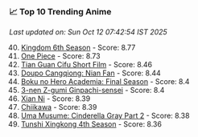 ### 📈 Top 10 Trending Anime

*Last updated on: Sun Oct 12 07:42:54 IST 2025*

40. [Kingdom 6th Season](https://myanimelist.net/anime/61517) - Score: 8.77
54. [One Piece](https://myanimelist.net/anime/21) - Score: 8.73
172. [Tian Guan Cifu Short Film](https://myanimelist.net/anime/60988) - Score: 8.46
185. [Doupo Cangqiong: Nian Fan](https://myanimelist.net/anime/51039) - Score: 8.44
214. [Boku no Hero Academia: Final Season](https://myanimelist.net/anime/60098) - Score: 8.4
213. [3-nen Z-gumi Ginpachi-sensei](https://myanimelist.net/anime/54757) - Score: 8.4
221. [Xian Ni](https://myanimelist.net/anime/55809) - Score: 8.39
216. [Chiikawa](https://myanimelist.net/anime/50250) - Score: 8.39
229. [Uma Musume: Cinderella Gray Part 2](https://myanimelist.net/anime/61930) - Score: 8.38
249. [Tunshi Xingkong 4th Season](https://myanimelist.net/anime/56524) - Score: 8.36
